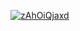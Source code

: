<a href="file:/private/var/folders/sk/5l863n2500v5fw7dm2ybqcc40000gn/T/11715360349175447784/build/reports/kover/html/index.html">![zAhOiQjaxd](https://img.shields.io/badge/0.0-red?logo=kotlin&label=zAhOiQjaxd&style=for-the-badge)</a>
